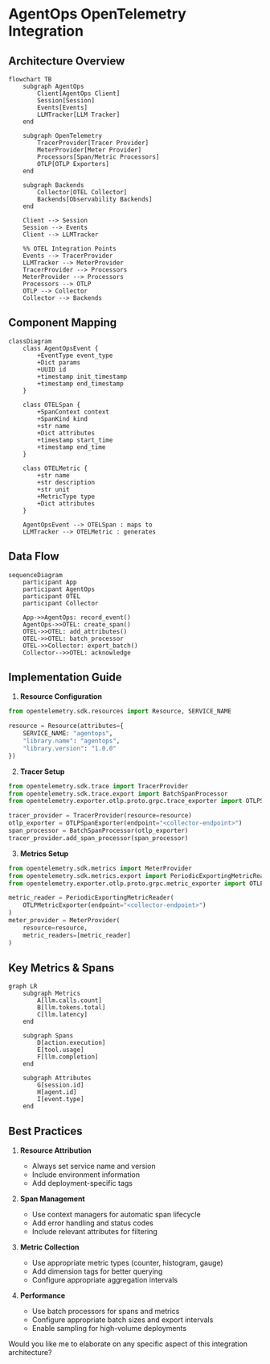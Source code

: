 # AgentOps OpenTelemetry Integration

## Architecture Overview

```mermaid
flowchart TB
    subgraph AgentOps
        Client[AgentOps Client]
        Session[Session]
        Events[Events]
        LLMTracker[LLM Tracker]
    end

    subgraph OpenTelemetry
        TracerProvider[Tracer Provider]
        MeterProvider[Meter Provider]
        Processors[Span/Metric Processors]
        OTLP[OTLP Exporters]
    end

    subgraph Backends
        Collector[OTEL Collector]
        Backends[Observability Backends]
    end

    Client --> Session
    Session --> Events
    Client --> LLMTracker

    %% OTEL Integration Points
    Events --> TracerProvider
    LLMTracker --> MeterProvider
    TracerProvider --> Processors
    MeterProvider --> Processors
    Processors --> OTLP
    OTLP --> Collector
    Collector --> Backends
```

## Component Mapping

```mermaid
classDiagram
    class AgentOpsEvent {
        +EventType event_type
        +Dict params
        +UUID id
        +timestamp init_timestamp
        +timestamp end_timestamp
    }

    class OTELSpan {
        +SpanContext context
        +SpanKind kind
        +str name
        +Dict attributes
        +timestamp start_time
        +timestamp end_time
    }

    class OTELMetric {
        +str name
        +str description
        +str unit
        +MetricType type
        +Dict attributes
    }

    AgentOpsEvent --> OTELSpan : maps to
    LLMTracker --> OTELMetric : generates
```

## Data Flow

```mermaid
sequenceDiagram
    participant App
    participant AgentOps
    participant OTEL
    participant Collector
    
    App->>AgentOps: record_event()
    AgentOps->>OTEL: create_span()
    OTEL->>OTEL: add_attributes()
    OTEL->>OTEL: batch_processor
    OTEL->>Collector: export_batch()
    Collector-->>OTEL: acknowledge
```

## Implementation Guide

1. **Resource Configuration**
```python
from opentelemetry.sdk.resources import Resource, SERVICE_NAME

resource = Resource(attributes={
    SERVICE_NAME: "agentops",
    "library.name": "agentops",
    "library.version": "1.0.0"
})
```

2. **Tracer Setup**
```python
from opentelemetry.sdk.trace import TracerProvider
from opentelemetry.sdk.trace.export import BatchSpanProcessor
from opentelemetry.exporter.otlp.proto.grpc.trace_exporter import OTLPSpanExporter

tracer_provider = TracerProvider(resource=resource)
otlp_exporter = OTLPSpanExporter(endpoint="<collector-endpoint>")
span_processor = BatchSpanProcessor(otlp_exporter)
tracer_provider.add_span_processor(span_processor)
```

3. **Metrics Setup**
```python
from opentelemetry.sdk.metrics import MeterProvider
from opentelemetry.sdk.metrics.export import PeriodicExportingMetricReader
from opentelemetry.exporter.otlp.proto.grpc.metric_exporter import OTLPMetricExporter

metric_reader = PeriodicExportingMetricReader(
    OTLPMetricExporter(endpoint="<collector-endpoint>")
)
meter_provider = MeterProvider(
    resource=resource,
    metric_readers=[metric_reader]
)
```

## Key Metrics & Spans

```mermaid
graph LR
    subgraph Metrics
        A[llm.calls.count]
        B[llm.tokens.total]
        C[llm.latency]
    end

    subgraph Spans
        D[action.execution]
        E[tool.usage]
        F[llm.completion]
    end

    subgraph Attributes
        G[session.id]
        H[agent.id]
        I[event.type]
    end
```

## Best Practices

1. **Resource Attribution**
   - Always set service name and version
   - Include environment information
   - Add deployment-specific tags

2. **Span Management**
   - Use context managers for automatic span lifecycle
   - Add error handling and status codes
   - Include relevant attributes for filtering

3. **Metric Collection**
   - Use appropriate metric types (counter, histogram, gauge)
   - Add dimension tags for better querying
   - Configure appropriate aggregation intervals

4. **Performance**
   - Use batch processors for spans and metrics
   - Configure appropriate batch sizes and export intervals
   - Enable sampling for high-volume deployments

Would you like me to elaborate on any specific aspect of this integration architecture?
